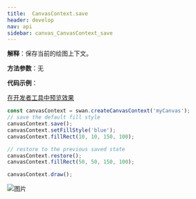```yaml
---
title:  CanvasContext.save
header: develop
nav: api
sidebar: canvas_CanvasContext_save
---
```


 

**解释**：保存当前的绘图上下文。

**方法参数**：无

**代码示例**：

<a href="swanide://fragment/9710a7359d484b4682e6338a2b4e1bd91573725069024" title="在开发者工具中预览效果" target="_self">在开发者工具中预览效果</a>

```js
const canvasContext = swan.createCanvasContext('myCanvas');
// save the default fill style
canvasContext.save();
canvasContext.setFillStyle('blue');
canvasContext.fillRect(10, 10, 150, 100);

// restore to the previous saved state
canvasContext.restore();
canvasContext.fillRect(50, 50, 150, 100);

canvasContext.draw();
```

![图片](../../../../img/api/canvas/save.png)


